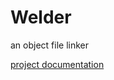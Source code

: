 # Welder

an object file linker

<a href="https://kohoutech.github.io/Welder/">project documentation</a>
